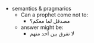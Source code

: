 - semantics & pragmarics
    - Can a prophet come not to:
        - مصدقل لما معکم؟
    - answer might be:
        - لا نفرق بین احد منهم 
